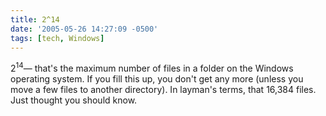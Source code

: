 ```yaml
---
title: 2^14
date: '2005-05-26 14:27:09 -0500'
tags: [tech, Windows]
---
```


2<sup>14</sup>&mdash; that's the maximum number of files in a folder on the
Windows operating system. If you fill this up, you don't get any more (unless
you move a few files to another directory). In layman's terms, that 16,384
files. Just thought you should know.
<!-- truncate -->
